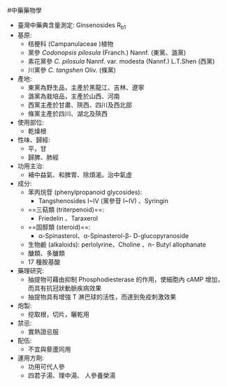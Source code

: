 #中藥藥物學
- 臺灣中藥典含量測定: Ginsenosides R<sub>b1</sub>
- 基原:
	- 桔梗科 (Campanulaceae )植物 
	- 黨參 *Codonopsis pilosula* (Franch.) Nannf. (東黨、潞黨)
	- 素花黨參 *C. pilosula* Nannf. var. modesta (Nannf.) L.T.Shen (西黨)
	- 川黨參 *C. tangshen* Oliv. (條黨)
- 產地:
	- 東黨為野生品，主產於黑龍江、吉林、遼寧 
	- 潞黨為栽培品，主產於山西、河南 
	- 西黨主產於甘肅、陝西、四川及西北部 
	- 條黨主產於四川、湖北及陝西
- 使用部位: 
	- 乾燥根 
- 性味、歸經: 
	- 平，甘
	- 歸脾、肺經 
- 功用主治: 
	- 補中益氣、和脾胃、除煩渴。治中氣虛
- 成分: 
	- 苯丙烷苷 (phenylpropanoid glycosides): 
		- Tangshenosides I~IV (黨參苷 I~IV) 、Syringin 
	- ==三萜類 (triterpenoid)==:
		- Friedelin 、Taraxerol 
	- ==固醇類 (steroid)==:
		- α-Spinasterol、α-Spinasterol-β- D-glucopyranoside 
	- 生物鹼 (alkaloids): perlolyrine、Choline 、n- Butyl allophanate 
	- 醣類、多醣類 
	- 17 種胺基酸
- 藥理研究:
	- 抽提物可藉由抑制 Phosphodiesterase 的作用，使細胞內 cAMP 增加，而具有抗冠狀動脈疾病效果 
	- 抽提物具有增強 T 淋巴球的活性，而達到免疫刺激效果 
- 炮製:
	- 挖取根，切片，曬乾用
- 禁忌:
	- 實熱證忌服 
- 配伍:
	- 不宜與藜蘆同用 
- 運用方劑:
	- 功用可代人參
	- 四君子湯、理中湯、 人參養榮湯
